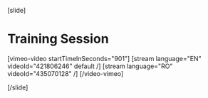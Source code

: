 [slide]
# Training Session

[vimeo-video startTimeInSeconds="901"]
[stream language="EN" videoId="421806246" default /]
[stream language="RO" videoId="435070128"  /]
[/video-vimeo]

[/slide]